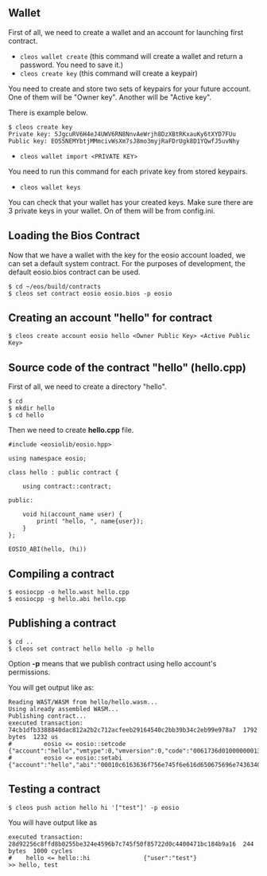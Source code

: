 ## Wallet

First of all, we need to create a wallet and an account for launching first contract.

* ```cleos wallet create``` (this command will create a wallet and return a password. You need to save it.)
* ```cleos create key``` (this command will create a keypair)

You need to create and store two sets of keypairs for your future account. One of them will be "Owner key". Another will be "Active key".

There is example below.

```
$ cleos create key
Private key: 5JgcuRV6H4eJ4UWV6RN8NnvAeWrjh8DzXBtRKxauKy6tXYD7FUu
Public key: EOS5NEMYbtjMMmcivWsXm7sJ8mo3myjRaFDrUgk8D1YQwfJ5uvNhy
```

* ```cleos wallet import <PRIVATE KEY> ```

You need to run this command for each private key from stored keypairs.

* ```cleos wallet keys```

You can check that your wallet has your created keys. Make sure there are 3 private keys in your wallet. On of them will be from config.ini.

## Loading the Bios Contract

Now that we have a wallet with the key for the eosio account loaded, we can set a default system contract. For the purposes of development, the default eosio.bios contract can be used. 

```
$ cd ~/eos/build/contracts
$ cleos set contract eosio eosio.bios -p eosio
```
## Creating an account "hello" for contract

```
$ cleos create account eosio hello <Owner Public Key> <Active Public Key> 
```

## Source code of the contract "hello" (hello.cpp)

First of all, we need to create a directory "hello".
```
$ cd
$ mkdir hello
$ cd hello
```

Then we need to create **hello.cpp** file.

```
#include <eosiolib/eosio.hpp>

using namespace eosio;

class hello : public contract {

	using contract::contract;

public:

	void hi(account_name user) {
		print( "hello, ", name{user});
	}
};

EOSIO_ABI(hello, (hi))
```

## Compiling a contract

```
$ eosiocpp -o hello.wast hello.cpp
$ eosiocpp -g hello.abi hello.cpp
```

## Publishing a contract

```
$ cd ..
$ cleos set contract hello hello -p hello
```
Option **-p** means that we publish contract using hello account's permissions.

You will get output like as:

```
Reading WAST/WASM from hello/hello.wasm...
Using already assembled WASM...
Publishing contract...
executed transaction: 74cb1dfb3388840dac812a2b2c712acfeeb29164540c2bb39b34c2eb99e978a7  1792 bytes  1232 us
#         eosio <= eosio::setcode               {"account":"hello","vmtype":0,"vmversion":0,"code":"0061736d01000000013b0c60027f7e006000017e60027e7e...
#         eosio <= eosio::setabi                {"account":"hello","abi":"00010c6163636f756e745f6e616d650675696e74363401026869000104757365720c616363...
```

## Testing a contract

```
$ cleos push action hello hi '["test"]' -p eosio
```
You will have output like as

```
executed transaction: 28d92256c8ffd8b0255be324e4596b7c745f50f85722d0c4400471bc184b9a16  244 bytes  1000 cycles
#    hello <= hello::hi               {"user":"test"}
>> hello, test
```
